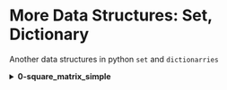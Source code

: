 # More Data Structures: Set, Dictionary
Another data structures in python `set` and `dictionarries`

<details>
<summary><b>0-square_matrix_simple</b></summary>
Basic python program to that returns a new 2d matrix of each element squared

